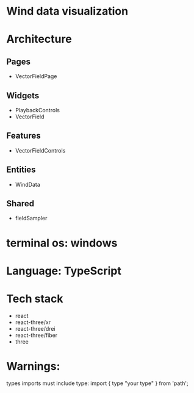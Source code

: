 # Wind data visualization

# Architecture
## Pages
- VectorFieldPage

## Widgets
- PlaybackControls
- VectorField

## Features
- VectorFieldControls

## Entities
- WindData

## Shared
- fieldSampler

# terminal os: windows

# Language: TypeScript

# Tech stack
- react
- react-three/xr
- react-three/drei
- react-three/fiber
- three

# Warnings:
types imports must include type: import { type "your type" } from 'path';